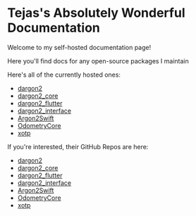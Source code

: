 # Tejas's Absolutely Wonderful Documentation

Welcome to my self-hosted documentation page!

Here you'll find docs for any open-source packages I maintain

Here's all of the currently hosted ones:

- [dargon2](https://docs.tmthecoder.dev/dargon2)
- [dargon2_core](https://docs.tmthecoder.dev/dargon2_core)
- [dargon2_flutter](https://docs.tmthecoder.dev/dargon2_flutter)
- [dargon2_interface](https://docs.tmthecoder.dev/dargon2_interface)
- [Argon2Swift](https://docs.tmthecoder.dev/Argon2Swift)
- [OdometryCore](https://docs.tmthecoder.dev/OdometryCore)
- [xotp](https://docs.tmthecoder.dev/xotp)

If you're interested, their GitHub Repos are here:

- [dargon2](https://github.com/tmthecoder/dargon2/blob/main/dargon2)
- [dargon2_core](https://github.com/tmthecoder/dargon2/blob/main/dargon2_core)
- [dargon2_flutter](https://github.com/tmthecoder/dargon2/blob/main/dargon2_flutter)
- [dargon2_interface](https://github.com/tmthecoder/dargon2/blob/main/dargon2_interface)
- [Argon2Swift](https://github.com/tmthecoder/Argon2Swift)
- [OdometryCore](https://github.com/tmthecoder/OdometryCore)
- [xotp](https://github.com/tmthecoder/xotp)
